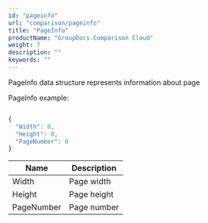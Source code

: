 ```yaml
---
id: "pageinfo"
url: "comparison/pageinfo"
title: "PageInfo"
productName: "GroupDocs.Comparison Cloud"
weight: 7
description: ""
keywords: ""
---
```


PageInfo data structure represents information about page

PageInfo example:

```javascript

{
  "Width": 0,
  "Height": 0,
  "PageNumber": 0
}

```

|Name|Description
|---|---
|Width|Page width
|Height|Page height
|PageNumber|Page number
